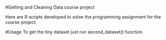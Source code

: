 #Getting and Cleaning Data course project

Here are R scripts developed to solve the programming assignment for the course project.

#Usage
To get the tiny dataset just run second_dataset() function.


